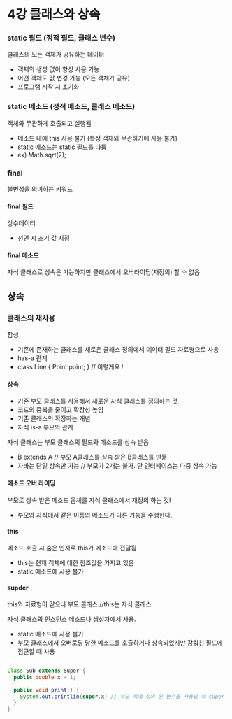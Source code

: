 # 4강 클래스와 상속

### static 필드 (정적 필드, 클래스 변수)
클래스의 모든 객체가 공유하는 데이터
- 객체의 생성 없이 항상 사용 가능
- 어떤 객체도 값 변경 가능 (모든 객체가 공유)
- 프로그램 시작 시 초기화

### static 메소드 (정적 메소드, 클래스 메소드)
객체와 무관하게 호출되고 실행됨
- 메소드 내에 this 사용 불가 (특정 객체와 무관하기에 사용 불가)
- static 메소드는 static 필드를 다룸
- ex) Math.sqrt(2); 

### final
불변성을 의미하는 키워드

#### final 필드
상수데이터
- 선언 시 초기 값 지정

#### final 메소드
자식 클래스로 상속은 가능하지만 클래스에서 오버라이딩(재정의) 할 수 없음

## 상속
### 클래스의 재사용
합성
- 기존에 존재하는 클래스를 새로은 클래스 정의에서 데이터 필드 자료형으로 사용
- has-a 관계
- class Line { Point point; } // 이렇게요 !

#### 상속
- 기존 부모 클래스를 사용해서 새로운 자식 클래스를 정의하는 것
- 코드의 중복을 줄이고 확장성 높임
- 기존 클래스의 확장하는 개념
- 자식 is-a 부모의 관계

자식 클래스는 부모 클래스의 필드와 메소드를 상속 받음
- B extends A // 부모 A클래스를 상속 받은 B클래스를 만듦
- 자바는 단일 상속만 가능 // 부모가 2개는 불가. 단 인터페이스는 다중 상속 가능

#### 메소드 오버 라이딩
부모로 상속 받은 메소드 몸체를 자식 클래스에서 재정의 하는 것!
- 부모와 자식에서 같은 이름의 메소드가 다른 기능을 수행한다.

#### this
메소드 호출 시 숨은 인자로 this가 메소드에 전달됨
- this는 현재 객체에 대한 참조값을 가지고 있음
- static 메소드에 사용 불가

#### supder
this와 자료형이 같으나 부모 클래스 //this는 자식 클래스

자식 클래스의 인스턴스 메소드나 생성자에서 사용.

- static 메소드에 사용 불가
- 부모 클래스에서 오버로딩 당한 메소드를 호출하거나 상속되었지만 감춰친 필드에 접근할 때 사용

~~~ java

Class Sub extends Super {
  public double x = 1;

  public void print() {
    System.out.printlin(super.x) // 부모 쪽에 정의 된 변수를 사용할 때 super 사용
  }
}
~~~ 
